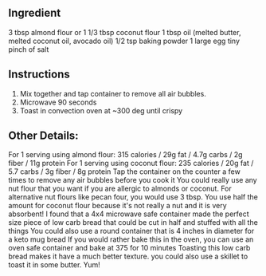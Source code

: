 
## Ingredient
3 tbsp almond flour or 1 1/3 tbsp coconut flour
1 tbsp oil (melted butter, melted coconut oil, avocado oil)
1/2 tsp baking powder
1 large egg
tiny pinch of salt

## Instructions

1. Mix together and tap container to remove all air bubbles.
2. Microwave 90 seconds
3. Toast in convection oven at ~300 deg until crispy

## Other Details:

For 1 serving using almond flour: 315 calories / 29g fat / 4.7g carbs / 2g fiber / 11g protein
For 1 serving using coconut flour: 235 calories / 20g fat / 5.7 carbs / 3g fiber / 8g protein
Tap the container on the counter a few times to remove any air bubbles before you cook it
You could really use any nut flour that you want if you are allergic to almonds or coconut.  For alternative nut flours like pecan four, you would use 3 tbsp.  You use half the amount for coconut flour because it's not really a nut and it is very absorbent!
I found that a 4x4 microwave safe container made the perfect size piece of low carb bread that could be cut in half and stuffed with all the things
You could also use a round container that is 4 inches in diameter for a keto mug bread
If you would rather bake this in the oven, you can use an oven safe container and bake at 375 for 10 minutes
Toasting this low carb bread makes it have a much better texture.  you could also use a skillet to toast it in some butter.  Yum!


